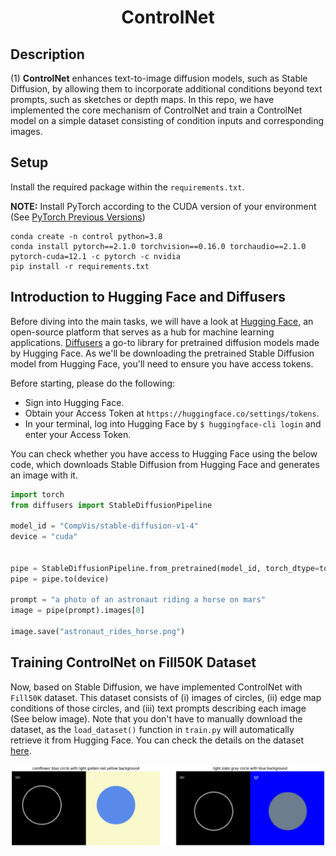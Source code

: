 <div align=center>
  <h1>
    ControlNet
</div>
<!-- 
<div align=center>
  <img src="./asset/teaser.png" width="768"/>
</div> -->

## Description

(1) **ControlNet** enhances text-to-image diffusion models, such as Stable Diffusion, by allowing them to incorporate additional conditions beyond text prompts, such as sketches or depth maps. In this repo, we have implemented the core mechanism of ControlNet and train a ControlNet model on a simple dataset consisting of condition inputs and corresponding images.

## Setup

Install the required package within the `requirements.txt`.

**NOTE:** Install PyTorch according to the CUDA version of your environment (See [PyTorch Previous Versions](https://pytorch.org/get-started/previous-versions/))

```
conda create -n control python=3.8
conda install pytorch==2.1.0 torchvision==0.16.0 torchaudio==2.1.0 pytorch-cuda=12.1 -c pytorch -c nvidia
pip install -r requirements.txt
```

<!-- ## Code Structure

<details>
<summary><b>ControlNet (task_1_controlnet)</b></summary>
</br>

```
task_1_controlnet/
├── diffusion
│   ├── unets
│   │     ├── unet_2d_condition.py  <--- (TODO) Integrate ControlNet outputs into UNet
│   │     └── unet_2d_blocks.py     <--- Basic UNet components
│   ├── controlnet.py               <--- (TODO) Implement ControlNet
│   └── pipeline_controlnet.py      <--- Diffusion model pipeline with ControlNet
├── train.py                        <--- Training code for ControlNet
├── train.sh                        <--- Script with hyperparameters
└── inference.ipynb                 <--- Inference code for ControlNet
```

</details>

<details>
<summary><b>LoRA (task_2_lora)</b></summary>
</br>

```
task_2_lora/
├── scripts
│   ├── train_lora.sh               <--- Training script for LoRA
│   ├── train_lora_custom.sh        <--- Training script for LoRA w/ custom data
│   └── train_dreambooth_lora.py    <--- Training script for DreamBooth + LoRA
├── train_lora.py                   <--- Training code for LoRA
├── train_dreambooth_lora.py        <--- Training code for DreamBooth + LoRA
└── inference.ipynb                 <--- Inference code for trained LoRA
```

</details> -->

## Introduction to Hugging Face and Diffusers

Before diving into the main tasks, we will have a look at [Hugging Face](https://huggingface.co/), an open-source platform that serves as a hub for machine learning applications. [Diffusers](https://github.com/huggingface/diffusers) a go-to library for pretrained diffusion models made by Hugging Face. As we'll be downloading the pretrained Stable Diffusion model from Hugging Face, you'll need to ensure you have access tokens.

Before starting, please do the following:

- Sign into Hugging Face.
- Obtain your Access Token at `https://huggingface.co/settings/tokens`.
- In your terminal, log into Hugging Face by `$ huggingface-cli login` and enter your Access Token.

You can check whether you have access to Hugging Face using the below code, which downloads Stable Diffusion from Hugging Face and generates an image with it.

```python
import torch
from diffusers import StableDiffusionPipeline

model_id = "CompVis/stable-diffusion-v1-4"
device = "cuda"


pipe = StableDiffusionPipeline.from_pretrained(model_id, torch_dtype=torch.float16)
pipe = pipe.to(device)

prompt = "a photo of an astronaut riding a horse on mars"
image = pipe(prompt).images[0]

image.save("astronaut_rides_horse.png")
```

## Training ControlNet on Fill50K Dataset

<!-- ### How is ControlNet Trained?

Let $`\mathbf{z_0}`$ be an input image. We denote $`c_t`$ as a text prompt, and $`c_f`$ as a task-specific condition for the image (e.g. an edge-map extracted from the image). Then we can obtain a noisy image $`\mathbf{z_{t}}`$ by adding random noise $`\epsilon \sim \mathcal{N}(0, I)`$ to $`\mathbf{z_0}`$ according to timestep $t$. In ControlNet, the neural network $`\epsilon_{\theta}`$ learns to predict the added noise in $`\mathbf{z_t}`$ with the below objective:

$$
\begin{align*}
\mathcal{L} = \mathbb{E}\_{\mathbf{z\_{0}},t,c_t,c_f,\epsilon \sim \mathcal{N}(0,I)} \left[\Vert \epsilon - {\epsilon}\_{\theta}(\mathbf{z\_{t}},t,c_t,c_f)\Vert^2_2 \right].
\end{align*}
$$

which is equal to simply adding an extra condition $c_f$ to the original training objective of text-to-image diffusion models. Please check the [ControlNet](https://arxiv.org/abs/2302.05543) paper for further details.

### Let's Train ControlNet!

Let's first see how Stable Diffusion generate image from text prompts. With the 5 text prompts given in `./task_1_controlnet/data/test_prompts.json`, generate images using Stable Diffusion downloaded in Task 0. -->

Now, based on Stable Diffusion, we have implemented ControlNet with `Fill50K` dataset. This dataset consists of (i) images of circles, (ii) edge map conditions of those circles, and (iii) text prompts describing each image (See below image). Note that you don't have to manually download the dataset, as the `load_dataset()` function in `train.py` will automatically retrieve it from Hugging Face. You can check the details on the dataset [here](https://huggingface.co/datasets/fusing/fill50k).

<div align=center>
  <img src="./asset/fill50k.png" width="768"/>
</div>

<!-- Your TODOs for implementing ControlNet are listed below. This assignment is heavily based on [ControlNet](https://arxiv.org/abs/2302.05543) and its implementation in [diffusers](https://github.com/huggingface/diffusers) library. You may refer to the relevent materials while working on the tasks below. However, it is strictly forbidden to simply copy, reformat, or refactor the necessary codeblocks when making your submission. -->

<!-- ### TODO

- [ ] Generate 5 images with Stable Diffusion using the text prompts in `data/test_prompts.json`.
- [ ] Implement zero-convolution for ControlNet (`diffusion/controlnet.py` - `TODO (1)`)
- [ ] Initialize ControlNet using a pretrained UNet model (`diffusion/controlnet.py` - `TODO (2)`)
- [ ] Apply zero-convolution to the residual features of each ControlNet block (`diffusion/controlnet.py` - `TODO (3)`)
- [ ] Integrate the outputs from ControlNet blocks into the UNet of Stable Diffusion (`diffusion/unets/unet_2d_condition.py` - `TODO (4)`)
- [ ] Train ControlNet by running `$ sh train.sh`.
- [ ] Generate images with 5 different condition inputs from `./data/test_conditions` and text prompts from `data/test_prompts.json`. (Inference code is `inference.ipynb`) -->

<!-- ## (Optional) Task 1-1. Training ControlNet on a Different Condition

<div align=center>
  <img src="./asset/controlnet_additional.png" width="768"/>
  <p>(Credit: <a href="https://arxiv.org/abs/2302.05543">ControlNet</a>)</p>
</div>

After successfully training your ControlNet on the Fill50K dataset, you can obtain bonus points (5pt) by training another ControlNet on a more complex dataset.

You have the flexibility to use an open-source dataset or even create your own by using image processing techniques such as edge detection modules. For examples of conditions to train ControlNet on, refer to [this website](https://huggingface.co/docs/diffusers/using-diffusers/controlnet). -->

<!-- ## Task 2. Customized Image Generation with LoRA and DreamBooth

### What is LoRA?

<div align=center>
  <img src="./asset/lora_pipeline.png" width="512"/>
  <p>(Credit: <a href="https://medium.com/@pranjalkhadka/low-rank-adaptation-lora-fedf37b92026">Medium</a>)</p>
</div>

Low-Rank Adaptation (LoRA) enables training specific layers within a neural network in a more efficient manner by focusing on the low-rank decomposition of changes to the pretrained weights. LoRA was first introduced by [He et al.](https://arxiv.org/abs/2106.09685) in the context of large language models (LLMs) and was later applied to diffusion models by [clonesofsimo](https://github.com/cloneofsimo/lora).

The key idea behind LoRA is to optimize the rank decomposition matrices of the "updates" to the neural network's pretrained weights during training, while keeping the original weights frozen. This is particularly effective because pretrained models often have a low "intrinsic dimension," meaning they can still learn efficiently even after their parameter space is reduced by projecting it onto a smaller subspace.

Consider a pretrained weight matrix $`W_0\in\mathbb{R}^{d\times k}`$. Instead of directly updating this matrix, LoRA constrains its update $`\Delta W`$ by representing it as a low-rank decomposition $`BA`$:

$$
\begin{align*}
W_{0} + \Delta W = W_{0} + BA,
\end{align*}
$$

where $`B\in \mathbb{R}^{d\times r}`$, $`A\in \mathbb{R}^{r\times k}`$, and $`\text{rank}(r)\ll \min (d,k)`$.

During training, the pretrained weight matrix $`W_{0}`$ remains fixed, and only the matrices $`A`$ an $`B`$ are updated. For an input $`x`$, where the original forward pass computes $`h=W_{0}x`$, the modified forward pass under LoRA is:

$$
\begin{align*}
h=W_{0}x + \Delta Wx = W_{0}x + BAx.
\end{align*}
$$

This approach significantly reduces the number of parameters that need to be trained, making the training process more efficient while still leveraging the knowledge encoded in the pretrained model.

### Let's Customize Stable Diffusion with LoRA!

Your goal in this task is to create a customized diffusion model by training two distinct types of LoRA models, each using a different dataset:

**[Task 2-1] Train LoRA on a Specific Visual Style**

Train a LoRA for a specific "style". It could be artistic, cinematic, photographic, or any other visual style. A sample dataset in `./sample_data/artistic-custom` can be used for testing, but you should use a different dataset for your submission.

**[Task 2-2] Train DreamBooth with LoRA on a Specific Identity**

Train DreamBooth with LoRA to capture and reproduce the identity of a specific subject. This could be your own face, your dog, your doll, or any other identifiable subject.

---

### Task 2-1. Train LoRA on a Specific Visual Style

Train a LoRA for a specific "style". It could be artistic, cinematic, photographic, or any other visual style. You have two options to choose a dataset for training LoRA.

**(Option 1) Use an open-source dataset**

You can utilize various open-source image-caption datasets for LoRA training, many of which are available on Hugging Face. For instance, you can explore datasets listed [here](https://huggingface.co/datasets?modality=modality:image&size_categories=or:%28size_categories:n%3C1K,size_categories:1K%3Cn%3C10K%29&sort=trending&search=lora). By replacing the `DATASET_NAME` argument with the desired dataset, you can seamlessly train LoRA with new data. Additionally, you are welcome to use any other open-source datasets, **provided that you clearly cite the appropriate references.**

We provide the code for LoRA training of Stable Diffusion 1.4 in `train_lora.py`. You can simply run the code using:

```bash
$ sh scripts/train_lora.sh
```

The default training dataset is set as:

```bash
$ export DATASET_NAME="lambdalabs/naruto-blip-captions"
```

which consists of Naruto images with synthetic captions generated with [BLIP-2](https://github.com/salesforce/BLIP). The below image shows the outputs of Stable Diffusion before and after LoRA training on this dataset. You can first check if LoRA works properly based on this dataset. The validation images after each epoch will be stored in `{$output_dir}/validation/`.

A simple inference code for Stable Diffusion with LoRA is provided at `inference_lora.ipynb`.

<div align=center>
  <img src="./asset/lora_example.png" width="768"/>
  <p>(Credit: <a href="https://huggingface.co/datasets/lambdalabs/naruto-blip-captions">lambdalabs/naruto-blip-captions</a>)</p>
</div>

**(Option 2) Prepare your own dataset**

**We highly encourage you to try training LoRA on your own creative dataset!** To do so, refer to `src/train_lora_custom.sh` for the necessary arguments to train on a custom dataset. Be sure to update the `TRAIN_DATA_DIR` to point to the directory containing your data. We provide a sample dataset in `./sample_data/artistic-custom` consisting of four images, which were generated using GPT-4. The image below showcases the results of LoRA training on this sample dataset.

Refer to [this link](https://huggingface.co/docs/datasets/v2.4.0/en/image_load#imagefolder) for how to organize the dataset folder. Then, train the LoRA using:

```bash
$ sh scripts/train_lora_custom.sh
```

Note that both during training and inference phases of DreamBooth, an "indicator" is used in the text prompts. For instance, in our `train_dreambooth_lora.sh` script, the token `sks` serves as the indicator for the specific cat. Refer to the original [DreamBooth](https://arxiv.org/abs/2208.12242) paper for details.

<div align=center>
  <img src="./asset/lora_custom.png" width="768"/>
</div>

### Task 2-2. Train DreamBooth with LoRA on a Specific Identity

Your objective is to train a DreamBooth model with LoRA to accurately capture and reproduce the identity of a specific subject. This subject could be anything personally meaningful to you, such as your own face, your pet, a favorite doll, or any other identifiable entity.

[DreamBooth](https://arxiv.org/abs/2208.12242) is a fine-tuning technique that allows diffusion models to learn a unique identifier for a specific subject, enabling the generation of images featuring that exact subject post-training. By combining DreamBooth with LoRA, you can achieve this fine-tuning with only a small number of images and in a relatively short time frame.

You can run DreamBooth + LoRA using:

```bash
$ sh scripts/train_dreambooth_lora.sh
```

We provide a sample dataset for training DreamBooth in `./sample_data/dreambooth-cat/`. To use your own data, simply update the `INSTANCE_DIR` to point to your data directory.

<div align=center>
  <img src="./asset/dreambooth_example.png" width="768"/>
</div>

### TODO

- [ ] Train LoRA on a specific visual style.
- [ ] Generate 5 images with different text prompts.
- [ ] Train DreamBooth with LoRA on a specific identity.
- [ ] Generate 5 images with different text prompts.

## What to Submit

For Task 1, you are required to submit the code. For Task 2, you should submit the checkpoints (`pytorch_lora_weights.safetensors`) of each LoRA model (it should be about 3MB each).

Moreover, you are required to submit a maximum 2-page PDF report that includes the following sections:

- Task 1:

  - **5 different** condition inputs, corresponding text prompts, and the generated images.
  - A brief analysis of the results for each condition.
  - (Optional Task 1-1) **5 different** condition inputs, corresponding text prompts, and the generated images.
  - (Optional Task 1-1) A brief explanation about the training dataset and the training results.

- Task 2:

  - (Task 2-1) Decription on the dataset used, including its source.
  - (Task 2-1) Visualization of training images and and generated image with the corresponding text prompts.
  - (Task 2-2) Decription on the dataset used, including its source.
  - (Task 2-2) Visualization of training images and and generated image with the corresponding text prompts.

## Submission

Submit a zip file named `{NAME}_{STUDENT_ID}.zip` containing the implemented ControlNet code and LoRA checkpoints and the report PDF. Submit the zip file on GradeScope.

You should submit a `.zip` file with name `{STUDENT_ID}_{NAME}.zip` that contains the following contents:

```
.
├── 2024XXXX.pdf        <-- report (max. 2 pages)
├── task_1_controlnet   <-- code for Task 1
├── lora_1              <-- checkpoints for Task 2
│      └── pytorch_lora_weights.safetensors
└── lora_2
       └── pytorch_lora_weights.safetensors
```

<details>
<summary><b>Submission Item List</b></summary>
</br>

- [ ] Code for Task 1
- [ ] Checkpoints for Task 2
- [ ] Report

</details></br>

#### Missing any of the items above will result in a score of zero.

## Grading

You will receive a zero score if:

- you do not submit,
- your code is not executable in the Python environment we provided, or
- you modify any code outside of the section marked with `TODO`.

The scores for each task are detailed as follows:

- Task 1 (10pt):

  - [0pt] Either the code or the report is not submitted.
  - [5pt] Generated images do not align with the input conditions.
  - [10pt] Generated images accurately align with the input conditions.

- Task 2 (10pt):

  - [0pt] The report is not submitted.
  - [5pt] Outputs of either one of the LoRAs do not align with the training data.
  - [10pt] Outputs of both LoRAs accurately align with the training data.

#### Plagiarism in any form will also result in a zero score and will be reported to the university.

## ❗Ethical Usage

While you are encouraged to explore creative possibilities using the above methods, it is crucial that you do not use these personalization techniques for **harmful purposes**, such as generating content that includes nudity, violence, or targets specific identities. It is your responsibility to ensure that this method is applied ethically.

## Further Readings

If you are interested in this topic, we encourage you to check out the materials below.

- [Adding Conditional Control to Text-to-Image Diffusion Models](https://arxiv.org/abs/2302.05543)
- [ControlNet Github](https://github.com/lllyasviel/ControlNet)
- [ControlNet Hugging Face Documentation](https://huggingface.co/docs/diffusers/using-diffusers/controlnet)
- [GLIGEN: Open-Set Grounded Text-to-Image Generation](https://arxiv.org/abs/2301.07093)
- [Style Aligned Image Generation via Shared Attention](https://arxiv.org/abs/2312.02133)
- [StyleDrop: Text-to-Image Generation in Any Style](https://arxiv.org/abs/2306.00983)
- [LoRA: Low-Rank Adaptation of Large Language Models](https://arxiv.org/abs/2106.09685)
- [Low-rank Adaptation for Fast Text-to-Image Diffusion Fine-tuning](https://github.com/cloneofsimo/lora)
- [DreamBooth: Fine Tuning Text-to-Image Diffusion Models for Subject-Driven Generation](https://arxiv.org/abs/2208.12242)
- [Multi-Concept Customization of Text-to-Image Diffusion](https://arxiv.org/abs/2212.04488) -->
